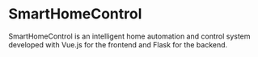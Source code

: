 # SmartHomeControl
SmartHomeControl is an intelligent home automation and control system developed with Vue.js for the frontend and Flask for the backend.
